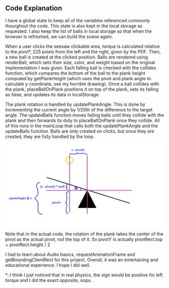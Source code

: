 ## Code Explanation

I have a global state to keep all of the variables referenced commonly thourghout the code. This state is also kept in the local storage as requested. I also keep the list of balls in local storage so that when the browser is refreshed, we can build the scene again.

When a user clicks the seesaw clickable area, torque is calculated relative to the pivot*, 225 pixels from the left and the right, given by the PDF. Then, a new ball is created at the clicked position. Balls are rendered using renderBall, which sets their size, color, and weight based on the original implementation I was given. Each falling ball is checked with the collides function, which compares the bottom of the ball to the plank height computed by getPlankHeight (which uses the pivot and plank angle to calculate y coordinate, see my horrible drawing). Once a ball collides with the plank, placeBallOnPlank positions it on top of the plank, sets its falling as false, and updates its data in localStorage.

The plank rotation is handled by updatePlankAngle. This is done by incrementing the current angle by 1/20th of the difference to the target angle. The updateBalls function moves falling balls until they collide with the plank and then forwards its duty to placeBallOnPlank once they collide. All of this runs in the mainLoop that calls both the updatePlankAngle and the updateBalls function. Balls are only created on clicks, but once they are created, they are fully handled by the loop.

![alt text](https://github.com/ArdaBC/arda-seesaw/blob/main/image.png?raw=true)

Note that in the actual code, the rotation of the plank takes the center of the pivot as the actual pivot, not the top of it. So pivotY is actually pivotRect.top + pivotRect.height / 2

I had to learn about Audio basics, requestAnimationFrame and getBoundingClientRect for this project. Overall, it was an entertaining and educational experience. I hope I did well.

*: I think I just noticed that in real physics, the sign would be positive for left torque and I did the exact opposite, oops.
